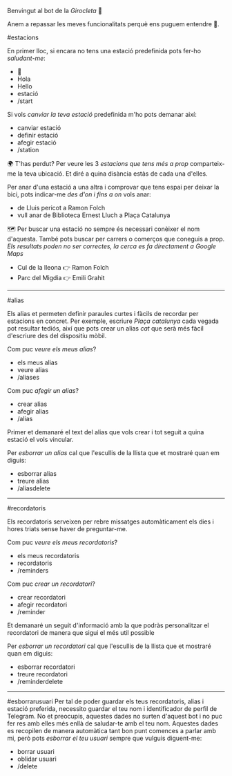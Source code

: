 Benvingut al bot de la *Girocleta* 👋

Anem a repassar les meves funcionalitats perquè ens puguem entendre 🙂.

#estacions

En primer lloc, si encara no tens una estació predefinida pots fer-ho *saludant-me*:
- 👋
- Hola
- Hello
- estació
- /start

Si vols *canviar la teva estació* predefinida m'ho pots demanar així:
- canviar estació
- definir estació
- afegir estació
- /station

🌍 T'has perdut? Per veure les 3 *estacions que tens més a prop* comparteix-me la teva ubicació.
Et diré a quina disància estàs de cada una d'elles.

Per anar d'una estació a una altra i comprovar que tens espai per deixar la bici, pots indicar-me *des d'on i fins a on* vols anar:
- de Lluis pericot a Ramon Folch
- vull anar de Biblioteca Ernest Lluch a Plaça Catalunya

🗺️ Per buscar una estació no sempre és necessari conèixer el nom d'aquesta. També pots buscar per carrers o comerços que coneguis a prop. 
_Els resultats poden no ser correctes, la cerca es fa directament a Google Maps_
- Cul de la lleona 👉 Ramon Folch
- Parc del Migdia 👉 Emili Grahit
------------------------------------------------

#alias

Els alias et permeten definir paraules curtes i fàcils de recordar per estacions en concret. 
Per exemple, escriure _Plaça catalunya_ cada vegada pot resultar tediós, així que pots crear un alias *cat* que serà més fàcil d'escriure des del dispositiu mòbil.

Com puc *veure els meus alias*?
- els meus alias
- veure alias
- /aliases

Com puc *afegir un alias*?
- crear alias
- afegir alias
- /alias

Primer et demanaré el text del alias que vols crear i tot seguit a quina estació el vols vincular.

Per *esborrar un alias* cal que l'escullis de la llista que et mostraré quan em diguis:
- esborrar alias
- treure alias
- /aliasdelete
------------------------------------------------

#recordatoris

Els recordatoris serveixen per rebre missatges automàticament els dies i hores triats sense haver de preguntar-me.

Com puc *veure els meus recordatoris*?
- els meus recordatoris
- recordatoris
- /reminders

Com puc *crear un recordatori*?
- crear recordatori
- afegir recordatori
- /reminder

Et demanaré un seguit d'informació amb la que podràs personalitzar el recordatori de manera que sigui el més util possible

Per *esborrar un recordatori* cal que l'escullis de la llista que et mostraré quan em diguis:
- esborrar recordatori
- treure recordatori
- /reminderdelete
------------------------------------------------

#esborrarusuari
Per tal de poder guardar els teus recordatoris, alias i estació preferida, necessito guardar el teu nom i identificador de perfil de Telegram.
No et preocupis, aquestes dades no surten d'aquest bot i no puc fer res amb elles més enllà de saludar-te amb el teu nom.
Aquestes dades es recopilen de manera automàtica tant bon punt comences a parlar amb mi, però pots *esborrar el teu usuari* sempre que vulguis diguent-me:
- borrar usuari
- oblidar usuari
- /delete